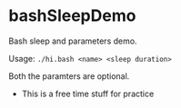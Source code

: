 # bashSleepDemo
Bash sleep and parameters demo.

Usage: 
`./hi.bash <name> <sleep duration>`

Both the paramters are optional.


* This is a free time stuff for practice
